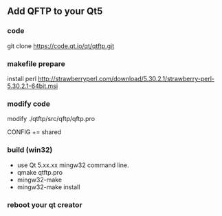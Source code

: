 ## Add QFTP to your Qt5

### code

git clone https://code.qt.io/qt/qtftp.git

### makefile prepare

install perl http://strawberryperl.com/download/5.30.2.1/strawberry-perl-5.30.2.1-64bit.msi

### modify code

modify ./qtftp/src/qftp/qftp.pro

CONFIG += shared  

### build (win32)

* use Qt 5.xx.xx mingw32 command line.
* qmake qtftp.pro
* mingw32-make
* mingw32-make install

### reboot your qt creator